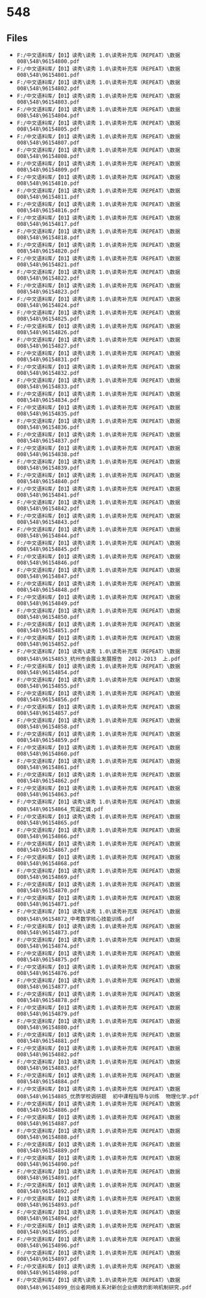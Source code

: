 # 548

## Files

- `F:/中文语料库/【01】读秀\读秀 1.0\读秀补充库（REPEAT）\数据008\548\96154800.pdf`
- `F:/中文语料库/【01】读秀\读秀 1.0\读秀补充库（REPEAT）\数据008\548\96154801.pdf`
- `F:/中文语料库/【01】读秀\读秀 1.0\读秀补充库（REPEAT）\数据008\548\96154802.pdf`
- `F:/中文语料库/【01】读秀\读秀 1.0\读秀补充库（REPEAT）\数据008\548\96154803.pdf`
- `F:/中文语料库/【01】读秀\读秀 1.0\读秀补充库（REPEAT）\数据008\548\96154804.pdf`
- `F:/中文语料库/【01】读秀\读秀 1.0\读秀补充库（REPEAT）\数据008\548\96154805.pdf`
- `F:/中文语料库/【01】读秀\读秀 1.0\读秀补充库（REPEAT）\数据008\548\96154807.pdf`
- `F:/中文语料库/【01】读秀\读秀 1.0\读秀补充库（REPEAT）\数据008\548\96154808.pdf`
- `F:/中文语料库/【01】读秀\读秀 1.0\读秀补充库（REPEAT）\数据008\548\96154809.pdf`
- `F:/中文语料库/【01】读秀\读秀 1.0\读秀补充库（REPEAT）\数据008\548\96154810.pdf`
- `F:/中文语料库/【01】读秀\读秀 1.0\读秀补充库（REPEAT）\数据008\548\96154811.pdf`
- `F:/中文语料库/【01】读秀\读秀 1.0\读秀补充库（REPEAT）\数据008\548\96154816.pdf`
- `F:/中文语料库/【01】读秀\读秀 1.0\读秀补充库（REPEAT）\数据008\548\96154817.pdf`
- `F:/中文语料库/【01】读秀\读秀 1.0\读秀补充库（REPEAT）\数据008\548\96154818.pdf`
- `F:/中文语料库/【01】读秀\读秀 1.0\读秀补充库（REPEAT）\数据008\548\96154820.pdf`
- `F:/中文语料库/【01】读秀\读秀 1.0\读秀补充库（REPEAT）\数据008\548\96154821.pdf`
- `F:/中文语料库/【01】读秀\读秀 1.0\读秀补充库（REPEAT）\数据008\548\96154822.pdf`
- `F:/中文语料库/【01】读秀\读秀 1.0\读秀补充库（REPEAT）\数据008\548\96154823.pdf`
- `F:/中文语料库/【01】读秀\读秀 1.0\读秀补充库（REPEAT）\数据008\548\96154824.pdf`
- `F:/中文语料库/【01】读秀\读秀 1.0\读秀补充库（REPEAT）\数据008\548\96154825.pdf`
- `F:/中文语料库/【01】读秀\读秀 1.0\读秀补充库（REPEAT）\数据008\548\96154826.pdf`
- `F:/中文语料库/【01】读秀\读秀 1.0\读秀补充库（REPEAT）\数据008\548\96154827.pdf`
- `F:/中文语料库/【01】读秀\读秀 1.0\读秀补充库（REPEAT）\数据008\548\96154831.pdf`
- `F:/中文语料库/【01】读秀\读秀 1.0\读秀补充库（REPEAT）\数据008\548\96154832.pdf`
- `F:/中文语料库/【01】读秀\读秀 1.0\读秀补充库（REPEAT）\数据008\548\96154833.pdf`
- `F:/中文语料库/【01】读秀\读秀 1.0\读秀补充库（REPEAT）\数据008\548\96154834.pdf`
- `F:/中文语料库/【01】读秀\读秀 1.0\读秀补充库（REPEAT）\数据008\548\96154835.pdf`
- `F:/中文语料库/【01】读秀\读秀 1.0\读秀补充库（REPEAT）\数据008\548\96154836.pdf`
- `F:/中文语料库/【01】读秀\读秀 1.0\读秀补充库（REPEAT）\数据008\548\96154837.pdf`
- `F:/中文语料库/【01】读秀\读秀 1.0\读秀补充库（REPEAT）\数据008\548\96154838.pdf`
- `F:/中文语料库/【01】读秀\读秀 1.0\读秀补充库（REPEAT）\数据008\548\96154839.pdf`
- `F:/中文语料库/【01】读秀\读秀 1.0\读秀补充库（REPEAT）\数据008\548\96154840.pdf`
- `F:/中文语料库/【01】读秀\读秀 1.0\读秀补充库（REPEAT）\数据008\548\96154841.pdf`
- `F:/中文语料库/【01】读秀\读秀 1.0\读秀补充库（REPEAT）\数据008\548\96154842.pdf`
- `F:/中文语料库/【01】读秀\读秀 1.0\读秀补充库（REPEAT）\数据008\548\96154843.pdf`
- `F:/中文语料库/【01】读秀\读秀 1.0\读秀补充库（REPEAT）\数据008\548\96154844.pdf`
- `F:/中文语料库/【01】读秀\读秀 1.0\读秀补充库（REPEAT）\数据008\548\96154845.pdf`
- `F:/中文语料库/【01】读秀\读秀 1.0\读秀补充库（REPEAT）\数据008\548\96154846.pdf`
- `F:/中文语料库/【01】读秀\读秀 1.0\读秀补充库（REPEAT）\数据008\548\96154847.pdf`
- `F:/中文语料库/【01】读秀\读秀 1.0\读秀补充库（REPEAT）\数据008\548\96154848.pdf`
- `F:/中文语料库/【01】读秀\读秀 1.0\读秀补充库（REPEAT）\数据008\548\96154849.pdf`
- `F:/中文语料库/【01】读秀\读秀 1.0\读秀补充库（REPEAT）\数据008\548\96154850.pdf`
- `F:/中文语料库/【01】读秀\读秀 1.0\读秀补充库（REPEAT）\数据008\548\96154851.pdf`
- `F:/中文语料库/【01】读秀\读秀 1.0\读秀补充库（REPEAT）\数据008\548\96154852.pdf`
- `F:/中文语料库/【01】读秀\读秀 1.0\读秀补充库（REPEAT）\数据008\548\96154853_杭州市会展业发展报告  2012-2013  上.pdf`
- `F:/中文语料库/【01】读秀\读秀 1.0\读秀补充库（REPEAT）\数据008\548\96154854.pdf`
- `F:/中文语料库/【01】读秀\读秀 1.0\读秀补充库（REPEAT）\数据008\548\96154855.pdf`
- `F:/中文语料库/【01】读秀\读秀 1.0\读秀补充库（REPEAT）\数据008\548\96154856.pdf`
- `F:/中文语料库/【01】读秀\读秀 1.0\读秀补充库（REPEAT）\数据008\548\96154857.pdf`
- `F:/中文语料库/【01】读秀\读秀 1.0\读秀补充库（REPEAT）\数据008\548\96154858.pdf`
- `F:/中文语料库/【01】读秀\读秀 1.0\读秀补充库（REPEAT）\数据008\548\96154859.pdf`
- `F:/中文语料库/【01】读秀\读秀 1.0\读秀补充库（REPEAT）\数据008\548\96154860.pdf`
- `F:/中文语料库/【01】读秀\读秀 1.0\读秀补充库（REPEAT）\数据008\548\96154861.pdf`
- `F:/中文语料库/【01】读秀\读秀 1.0\读秀补充库（REPEAT）\数据008\548\96154862.pdf`
- `F:/中文语料库/【01】读秀\读秀 1.0\读秀补充库（REPEAT）\数据008\548\96154863.pdf`
- `F:/中文语料库/【01】读秀\读秀 1.0\读秀补充库（REPEAT）\数据008\548\96154864_荒诞之城.pdf`
- `F:/中文语料库/【01】读秀\读秀 1.0\读秀补充库（REPEAT）\数据008\548\96154865.pdf`
- `F:/中文语料库/【01】读秀\读秀 1.0\读秀补充库（REPEAT）\数据008\548\96154866.pdf`
- `F:/中文语料库/【01】读秀\读秀 1.0\读秀补充库（REPEAT）\数据008\548\96154867.pdf`
- `F:/中文语料库/【01】读秀\读秀 1.0\读秀补充库（REPEAT）\数据008\548\96154868.pdf`
- `F:/中文语料库/【01】读秀\读秀 1.0\读秀补充库（REPEAT）\数据008\548\96154869.pdf`
- `F:/中文语料库/【01】读秀\读秀 1.0\读秀补充库（REPEAT）\数据008\548\96154870.pdf`
- `F:/中文语料库/【01】读秀\读秀 1.0\读秀补充库（REPEAT）\数据008\548\96154871.pdf`
- `F:/中文语料库/【01】读秀\读秀 1.0\读秀补充库（REPEAT）\数据008\548\96154872_中考数学核心技能训练.pdf`
- `F:/中文语料库/【01】读秀\读秀 1.0\读秀补充库（REPEAT）\数据008\548\96154873.pdf`
- `F:/中文语料库/【01】读秀\读秀 1.0\读秀补充库（REPEAT）\数据008\548\96154874.pdf`
- `F:/中文语料库/【01】读秀\读秀 1.0\读秀补充库（REPEAT）\数据008\548\96154875.pdf`
- `F:/中文语料库/【01】读秀\读秀 1.0\读秀补充库（REPEAT）\数据008\548\96154876.pdf`
- `F:/中文语料库/【01】读秀\读秀 1.0\读秀补充库（REPEAT）\数据008\548\96154877.pdf`
- `F:/中文语料库/【01】读秀\读秀 1.0\读秀补充库（REPEAT）\数据008\548\96154878.pdf`
- `F:/中文语料库/【01】读秀\读秀 1.0\读秀补充库（REPEAT）\数据008\548\96154879.pdf`
- `F:/中文语料库/【01】读秀\读秀 1.0\读秀补充库（REPEAT）\数据008\548\96154880.pdf`
- `F:/中文语料库/【01】读秀\读秀 1.0\读秀补充库（REPEAT）\数据008\548\96154881.pdf`
- `F:/中文语料库/【01】读秀\读秀 1.0\读秀补充库（REPEAT）\数据008\548\96154882.pdf`
- `F:/中文语料库/【01】读秀\读秀 1.0\读秀补充库（REPEAT）\数据008\548\96154883.pdf`
- `F:/中文语料库/【01】读秀\读秀 1.0\读秀补充库（REPEAT）\数据008\548\96154884.pdf`
- `F:/中文语料库/【01】读秀\读秀 1.0\读秀补充库（REPEAT）\数据008\548\96154885_优质学校调研题  初中课程指导与训练  物理化学.pdf`
- `F:/中文语料库/【01】读秀\读秀 1.0\读秀补充库（REPEAT）\数据008\548\96154886.pdf`
- `F:/中文语料库/【01】读秀\读秀 1.0\读秀补充库（REPEAT）\数据008\548\96154887.pdf`
- `F:/中文语料库/【01】读秀\读秀 1.0\读秀补充库（REPEAT）\数据008\548\96154888.pdf`
- `F:/中文语料库/【01】读秀\读秀 1.0\读秀补充库（REPEAT）\数据008\548\96154889.pdf`
- `F:/中文语料库/【01】读秀\读秀 1.0\读秀补充库（REPEAT）\数据008\548\96154890.pdf`
- `F:/中文语料库/【01】读秀\读秀 1.0\读秀补充库（REPEAT）\数据008\548\96154891.pdf`
- `F:/中文语料库/【01】读秀\读秀 1.0\读秀补充库（REPEAT）\数据008\548\96154892.pdf`
- `F:/中文语料库/【01】读秀\读秀 1.0\读秀补充库（REPEAT）\数据008\548\96154893.pdf`
- `F:/中文语料库/【01】读秀\读秀 1.0\读秀补充库（REPEAT）\数据008\548\96154894.pdf`
- `F:/中文语料库/【01】读秀\读秀 1.0\读秀补充库（REPEAT）\数据008\548\96154895.pdf`
- `F:/中文语料库/【01】读秀\读秀 1.0\读秀补充库（REPEAT）\数据008\548\96154896.pdf`
- `F:/中文语料库/【01】读秀\读秀 1.0\读秀补充库（REPEAT）\数据008\548\96154897.pdf`
- `F:/中文语料库/【01】读秀\读秀 1.0\读秀补充库（REPEAT）\数据008\548\96154898.pdf`
- `F:/中文语料库/【01】读秀\读秀 1.0\读秀补充库（REPEAT）\数据008\548\96154899_创业者网络关系对新创企业绩效的影响机制研究.pdf`
